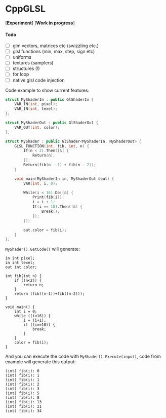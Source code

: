 # CppGLSL 
[**Experiment**] [**Work in progress**]


#### Todo
- [ ] glm vectors, matrices etc (swizzling etc.)
- [ ] glsl functions (min, max, step, sign etc)
- [ ] uniforms
- [ ] textures (samplers)
- [ ] structures (!)
- [ ] for loop
- [ ] native glsl code injection

Code example to show current features:

```cpp
struct MyShaderIn : public GlShaderIn {
    VAR_IN(int, pixel);
    VAR_IN(int, texel);
};

struct MyShaderOut : public GlShaderOut {
    VAR_OUT(int, color);
};

struct MyShader : public GlShader<MyShaderIn, MyShaderOut> {
    GLSL_FUNCTION(int, fib, int, n) {
        If(n < 2).Then([&] {
            Return(n);
        });
        Return(fib(n - 1) + fib(n - 2));
    }

    void main(MyShaderIn in, MyShaderOut &out) {
        VAR(int, i, 0);

        While(i < 16).Do([&] {
            Print(fib(i));
            i = i + 1;
            If(i == 10).Then([&] {
                Break();
            });
        });

        out.color = fib(i);
    }
};
```
`MyShader().GetCode()` will generate:
```
in int pixel;
in int texel;
out int color;

int fib(int n) {
    if ((n<2)) {
        return n;
    }
    return (fib((n-1))+fib((n-2)));
}

void main() {
    int i = 0;
    while ((i<16)) {
        i = (i+1);
        if ((i==10)) {
            break;
        }
    }
    color = fib(i);
}
```
And you can execute the code with `MyShader().Execute(input)`, code from example will generate this output:
```
(int) fib(i): 0
(int) fib(i): 1
(int) fib(i): 1
(int) fib(i): 2
(int) fib(i): 3
(int) fib(i): 5
(int) fib(i): 8
(int) fib(i): 13
(int) fib(i): 21
(int) fib(i): 34
```